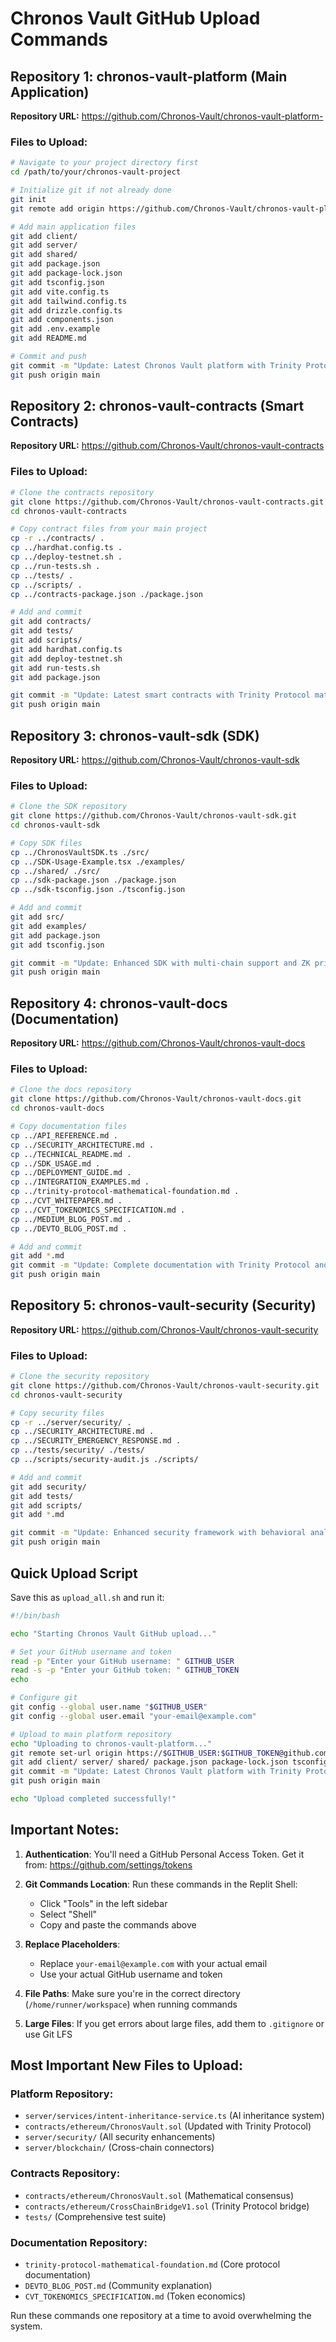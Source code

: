 # Chronos Vault GitHub Upload Commands

## Repository 1: chronos-vault-platform (Main Application)
**Repository URL:** https://github.com/Chronos-Vault/chronos-vault-platform-

### Files to Upload:
```bash
# Navigate to your project directory first
cd /path/to/your/chronos-vault-project

# Initialize git if not already done
git init
git remote add origin https://github.com/Chronos-Vault/chronos-vault-platform-.git

# Add main application files
git add client/
git add server/
git add shared/
git add package.json
git add package-lock.json
git add tsconfig.json
git add vite.config.ts
git add tailwind.config.ts
git add drizzle.config.ts
git add components.json
git add .env.example
git add README.md

# Commit and push
git commit -m "Update: Latest Chronos Vault platform with Trinity Protocol and AI inheritance"
git push origin main
```

## Repository 2: chronos-vault-contracts (Smart Contracts)
**Repository URL:** https://github.com/Chronos-Vault/chronos-vault-contracts

### Files to Upload:
```bash
# Clone the contracts repository
git clone https://github.com/Chronos-Vault/chronos-vault-contracts.git
cd chronos-vault-contracts

# Copy contract files from your main project
cp -r ../contracts/ .
cp ../hardhat.config.ts .
cp ../deploy-testnet.sh .
cp ../run-tests.sh .
cp ../tests/ .
cp ../scripts/ .
cp ../contracts-package.json ./package.json

# Add and commit
git add contracts/
git add tests/
git add scripts/
git add hardhat.config.ts
git add deploy-testnet.sh
git add run-tests.sh
git add package.json

git commit -m "Update: Latest smart contracts with Trinity Protocol mathematical consensus"
git push origin main
```

## Repository 3: chronos-vault-sdk (SDK)
**Repository URL:** https://github.com/Chronos-Vault/chronos-vault-sdk

### Files to Upload:
```bash
# Clone the SDK repository
git clone https://github.com/Chronos-Vault/chronos-vault-sdk.git
cd chronos-vault-sdk

# Copy SDK files
cp ../ChronosVaultSDK.ts ./src/
cp ../SDK-Usage-Example.tsx ./examples/
cp ../shared/ ./src/
cp ../sdk-package.json ./package.json
cp ../sdk-tsconfig.json ./tsconfig.json

# Add and commit
git add src/
git add examples/
git add package.json
git add tsconfig.json

git commit -m "Update: Enhanced SDK with multi-chain support and ZK privacy"
git push origin main
```

## Repository 4: chronos-vault-docs (Documentation)
**Repository URL:** https://github.com/Chronos-Vault/chronos-vault-docs

### Files to Upload:
```bash
# Clone the docs repository
git clone https://github.com/Chronos-Vault/chronos-vault-docs.git
cd chronos-vault-docs

# Copy documentation files
cp ../API_REFERENCE.md .
cp ../SECURITY_ARCHITECTURE.md .
cp ../TECHNICAL_README.md .
cp ../SDK_USAGE.md .
cp ../DEPLOYMENT_GUIDE.md .
cp ../INTEGRATION_EXAMPLES.md .
cp ../trinity-protocol-mathematical-foundation.md .
cp ../CVT_WHITEPAPER.md .
cp ../CVT_TOKENOMICS_SPECIFICATION.md .
cp ../MEDIUM_BLOG_POST.md .
cp ../DEVTO_BLOG_POST.md .

# Add and commit
git add *.md
git commit -m "Update: Complete documentation with Trinity Protocol and mathematical foundation"
git push origin main
```

## Repository 5: chronos-vault-security (Security)
**Repository URL:** https://github.com/Chronos-Vault/chronos-vault-security

### Files to Upload:
```bash
# Clone the security repository
git clone https://github.com/Chronos-Vault/chronos-vault-security.git
cd chronos-vault-security

# Copy security files
cp -r ../server/security/ .
cp ../SECURITY_ARCHITECTURE.md .
cp ../SECURITY_EMERGENCY_RESPONSE.md .
cp ../tests/security/ ./tests/
cp ../scripts/security-audit.js ./scripts/

# Add and commit
git add security/
git add tests/
git add scripts/
git add *.md

git commit -m "Update: Enhanced security framework with behavioral analysis and Trinity Protocol"
git push origin main
```

## Quick Upload Script
Save this as `upload_all.sh` and run it:

```bash
#!/bin/bash

echo "Starting Chronos Vault GitHub upload..."

# Set your GitHub username and token
read -p "Enter your GitHub username: " GITHUB_USER
read -s -p "Enter your GitHub token: " GITHUB_TOKEN
echo

# Configure git
git config --global user.name "$GITHUB_USER"
git config --global user.email "your-email@example.com"

# Upload to main platform repository
echo "Uploading to chronos-vault-platform..."
git remote set-url origin https://$GITHUB_USER:$GITHUB_TOKEN@github.com/Chronos-Vault/chronos-vault-platform-.git
git add client/ server/ shared/ package.json package-lock.json tsconfig.json vite.config.ts tailwind.config.ts drizzle.config.ts components.json .env.example README.md
git commit -m "Update: Latest Chronos Vault platform with Trinity Protocol and AI inheritance"
git push origin main

echo "Upload completed successfully!"
```

## Important Notes:

1. **Authentication**: You'll need a GitHub Personal Access Token. Get it from: https://github.com/settings/tokens

2. **Git Commands Location**: Run these commands in the Replit Shell:
   - Click "Tools" in the left sidebar
   - Select "Shell" 
   - Copy and paste the commands above

3. **Replace Placeholders**: 
   - Replace `your-email@example.com` with your actual email
   - Use your actual GitHub username and token

4. **File Paths**: Make sure you're in the correct directory (`/home/runner/workspace`) when running commands

5. **Large Files**: If you get errors about large files, add them to `.gitignore` or use Git LFS

## Most Important New Files to Upload:

### Platform Repository:
- `server/services/intent-inheritance-service.ts` (AI inheritance system)
- `contracts/ethereum/ChronosVault.sol` (Updated with Trinity Protocol)
- `server/security/` (All security enhancements)
- `server/blockchain/` (Cross-chain connectors)

### Contracts Repository:
- `contracts/ethereum/ChronosVault.sol` (Mathematical consensus)
- `contracts/ethereum/CrossChainBridgeV1.sol` (Trinity Protocol bridge)
- `tests/` (Comprehensive test suite)

### Documentation Repository:
- `trinity-protocol-mathematical-foundation.md` (Core protocol documentation)
- `DEVTO_BLOG_POST.md` (Community explanation)
- `CVT_TOKENOMICS_SPECIFICATION.md` (Token economics)

Run these commands one repository at a time to avoid overwhelming the system.